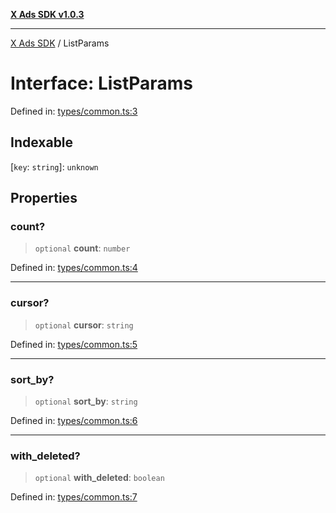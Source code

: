 [**X Ads SDK v1.0.3**](../README.md)

***

[X Ads SDK](../globals.md) / ListParams

# Interface: ListParams

Defined in: [types/common.ts:3](https://github.com/kage1020/x-ads-sdk/blob/main/src/types/common.ts#L3)

## Indexable

\[`key`: `string`\]: `unknown`

## Properties

### count?

> `optional` **count**: `number`

Defined in: [types/common.ts:4](https://github.com/kage1020/x-ads-sdk/blob/main/src/types/common.ts#L4)

***

### cursor?

> `optional` **cursor**: `string`

Defined in: [types/common.ts:5](https://github.com/kage1020/x-ads-sdk/blob/main/src/types/common.ts#L5)

***

### sort\_by?

> `optional` **sort\_by**: `string`

Defined in: [types/common.ts:6](https://github.com/kage1020/x-ads-sdk/blob/main/src/types/common.ts#L6)

***

### with\_deleted?

> `optional` **with\_deleted**: `boolean`

Defined in: [types/common.ts:7](https://github.com/kage1020/x-ads-sdk/blob/main/src/types/common.ts#L7)

